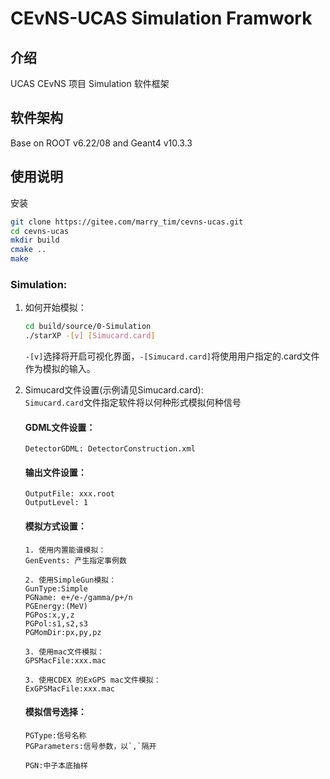 # CEvNS-UCAS Simulation Framwork

## 介绍
UCAS CEvNS 项目 Simulation 软件框架

## 软件架构

Base on ROOT v6.22/08 and Geant4 v10.3.3

## 使用说明
安装
```bash
git clone https://gitee.com/marry_tim/cevns-ucas.git
cd cevns-ucas
mkdir build
cmake ..
make
```


### Simulation:
1.  如何开始模拟：  
    ```bash
    cd build/source/0-Simulation
    ./starXP -[v] [Simucard.card]
    ```
    `-[v]`选择将开启可视化界面，`-[Simucard.card]`将使用用户指定的.card文件作为模拟的输入。
2.  Simucard文件设置(示例请见Simucard.card):  
    `Simucard.card`文件指定软件将以何种形式模拟何种信号

    #### GDML文件设置：  
        DetectorGDML: DetectorConstruction.xml

    #### 输出文件设置：
        OutputFile: xxx.root
        OutputLevel: 1

    #### 模拟方式设置：   
        1. 使用内置能谱模拟：
        GenEvents: 产生指定事例数  
        
        2. 使用SimpleGun模拟：
        GunType:Simple  
        PGName: e+/e-/gamma/p+/n
        PGEnergy:(MeV)
        PGPos:x,y,z
        PGPol:s1,s2,s3
        PGMomDir:px,py,pz
        
        3. 使用mac文件模拟：
        GPSMacFile:xxx.mac

        3. 使用CDEX 的ExGPS mac文件模拟：
        ExGPSMacFile:xxx.mac

    #### 模拟信号选择：  
        PGType:信号名称
        PGParameters:信号参数，以`,`隔开  
        
        PGN:中子本底抽样



